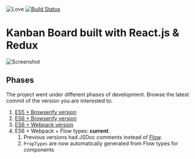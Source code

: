![Love](https://img.shields.io/badge/Made%20with-%E2%99%A5-red.svg)
[![Build Status](https://travis-ci.org/jiayihu/react-kanban.svg?branch=master)](https://travis-ci.org/jiayihu/react-kanban)

# Kanban Board built with React.js & Redux

![Screenshot](https://raw.githubusercontent.com/jiayihu/react-kanban/master/screenshot.png)

## Phases

The project went under different phases of development. Browse the latest commit of the version you are interested to:

1. [ES5 + Browserify version](https://github.com/jiayihu/react-kanban/tree/e72801d9932c36d244f507d2f4f390d34f411433)
2. [ES6 + Browserify version](https://github.com/jiayihu/react-kanban/tree/337b72abc895817723493abffb4e0724e6b8aa29)
3. [ES6 + Webpack version](https://github.com/jiayihu/react-kanban/tree/9293fd4f097f0086bac112d108eaf7b4877d5218)
4. ES6 + Webpack + Flow types: **current**.
   1. Previous versions had JSDoc comments instead of [Flow](https://flow.org/).
   2. `PropTypes` are now automatically generated from Flow types for components
